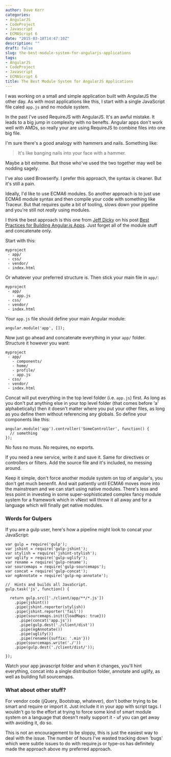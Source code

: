 ```yaml
---
author: Dave Kerr
categories:
- AngularJS
- CodeProject
- Javascript
- ECMAScript 6
date: "2015-03-18T14:47:10Z"
description: ""
draft: false
slug: the-best-module-system-for-angularjs-applications
tags:
- AngularJS
- CodeProject
- Javascript
- ECMAScript 6
title: The Best Module System for AngularJS Applications
---
```



I was working on a small and simple application built with AngularJS the other day. As with most applications like this, I start with a single JavaScript file caled `app.js` and no module system.

In the past I've used RequireJS with AngularJS. It's an awful mistake. It leads to a big jump in complexity with no benefts. Angular apps don't work well with AMDs, so really your are using RequireJS to combine files into one big file.

I'm sure there's a good analogy with hammers and nails. Something like:

> It's like banging nails into your face with a hammer.

Maybe a bit extreme. But those who've used the two together may well be nodding sagely.

I've also used Browserify. I prefer this approach, the syntax is cleaner. But it's still a pain.

Ideally, I'd like to use ECMA6 modules. So another approach is to just use ECMA6 module syntax and then compile your code with something like Traceur. But that requires quite a bit of tooling, slows down your pipeline and you're still not *really* using modules.

I think the best approach is this one from [Jeff Dicky](https://medium.com/@dickeyxxx) on his post [Best Practices for Building Angular.js Apps](https://medium.com/@dickeyxxx/best-practices-for-building-angular-js-apps-266c1a4a6917). Just forget all of the module stuff and concatenate only.

Start with this:

```
myproject
 - app/
 - css/
 - vendor/
 - index.html
```

Or whatever your preferred structure is. Then stick your main file in `app/`:

```
myproject
 - app/
   - app.js
 - css/
 - vendor/
 - index.html
```

Your `app.js` file should define your main Angular module:

```language-javascript
angular.module('app', []);
```

Now just go ahead and concatenate everything in your `app/` folder. Structure it however you want:

```
myproject
 - app/
   - components/
   - home/
   - profile/
   - app.js
 - css/
 - vendor/
 - index.html
```

Concat will put everything in the top level folder (i.e. `app.js`) first. As long as you don't put anything else in your top level folder (that comes before 'a' alphabetically) then it doesn't matter where you put your other files, as long as you define them without referencing any globals. So define your components like this:

```language-javascript
angular.module('app').controller('SomeController', function() {
  // something
});
```

No fuss no muss. No requires, no exports.

If you need a new service, write it and save it. Same for directives or controllers or filters. Add the source file and it's included, no messing around.

Keep it simple, don't force another module system on top of angular's, you don't get much benenfit. And wait patiently until ECMA6 moves more into the mainstream and we can start using native modules. There's less and less point in investing in some super-sophisticated complex fancy module system for a framework which in vNext will throw it all away and for a language which will finally get native modules.

### Words for Gulpers

If you are a gulp user, here's how a pipeline might look to concat your JavaScript:

```language-javascript
var gulp = require('gulp');
var jshint = require('gulp-jshint');
var stylish = require('jshint-stylish');
var uglify = require('gulp-uglify');
var rename = require('gulp-rename');
var sourcemaps = require('gulp-sourcemaps');
var concat = require('gulp-concat');
var ngAnnotate = require('gulp-ng-annotate');

//  Hints and builds all JavaScript.
gulp.task('js', function() {

  return gulp.src(['./client/app/**/*.js'])
    .pipe(jshint())
    .pipe(jshint.reporter(stylish))
    .pipe(jshint.reporter('fail'))
    .pipe(sourcemaps.init({loadMaps: true}))
      .pipe(concat('app.js'))
      .pipe(gulp.dest('./client/dist'))
      .pipe(ngAnnotate())
      .pipe(uglify())
      .pipe(rename({suffix: '.min'}))
    .pipe(sourcemaps.write('./'))
    .pipe(gulp.dest('./client/dist/'));

});
```

Watch your app javascript folder and when it changes, you'll hint everything, concat into a single distribution folder, annotate and uglify, as well as building full sourcemaps.

### What about other stuff?

For vendor code (jQuery, Bootstrap, whatever), don't bother trying to be smart and require or import it. Just include it in your app with script tags. I wouldn't go to the effort at trying to force some kind of smart module system on a language that doesn't really support it - uf you can get away with avoiding it, do so.

This is not an encouragement to be sloppy, this is just the easiest way to deal with the issue. The number of hours I've wasted tracking down 'bugs' which were subtle issues to do with require.js or type-os has definitely made the approach above my preferred approach.

